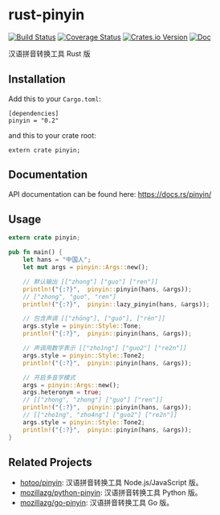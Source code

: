 # rust-pinyin

[![Build Status](https://img.shields.io/travis/mozillazg/rust-pinyin/master.svg)](https://travis-ci.org/mozillazg/rust-pinyin)
[![Coverage Status](https://img.shields.io/coveralls/mozillazg/rust-pinyin/master.svg)](https://coveralls.io/github/mozillazg/rust-pinyin)
[![Crates.io Version](https://img.shields.io/crates/v/pinyin.svg)](https://crates.io/crates/pinyin)
[![Doc](https://img.shields.io/badge/doc-reference-blue.svg)](https://docs.rs/pinyin/)

汉语拼音转换工具 Rust 版


Installation
------------

Add this to your `Cargo.toml`:

```
[dependencies]
pinyin = "0.2"
```

and this to your crate root:

```
extern crate pinyin;
```


Documentation
--------------

API documentation can be found here: https://docs.rs/pinyin/


Usage
------

```rust
extern crate pinyin;

pub fn main() {
    let hans = "中国人";
    let mut args = pinyin::Args::new();

    // 默认输出 [["zhong"] ["guo"] ["ren"]]
    println!("{:?}",  pinyin::pinyin(hans, &args));
    // ["zhong", "guo", "ren"]
    println!("{:?}",  pinyin::lazy_pinyin(hans, &args));

    // 包含声调 [["zhōng"], ["guó"], ["rén"]]
    args.style = pinyin::Style::Tone;
    println!("{:?}",  pinyin::pinyin(hans, &args));

    // 声调用数字表示 [["zho1ng"] ["guo2"] ["re2n"]]
    args.style = pinyin::Style::Tone2;
    println!("{:?}",  pinyin::pinyin(hans, &args));

    // 开启多音字模式
    args = pinyin::Args::new();
    args.heteronym = true;
    // [["zhong", "zhong"] ["guo"] ["ren"]]
    println!("{:?}",  pinyin::pinyin(hans, &args));
    // [["zho1ng", "zho4ng"] ["guo2"] ["re2n"]]
    args.style = pinyin::Style::Tone2;
    println!("{:?}",  pinyin::pinyin(hans, &args));
}
```



Related Projects
-----------------

* [hotoo/pinyin](https://github.com/hotoo/pinyin): 汉语拼音转换工具 Node.js/JavaScript 版。
* [mozillazg/python-pinyin](https://github.com/mozillazg/python-pinyin): 汉语拼音转换工具 Python 版。
* [mozillazg/go-pinyin](https://github.com/mozillazg/go-pinyin): 汉语拼音转换工具 Go 版。
